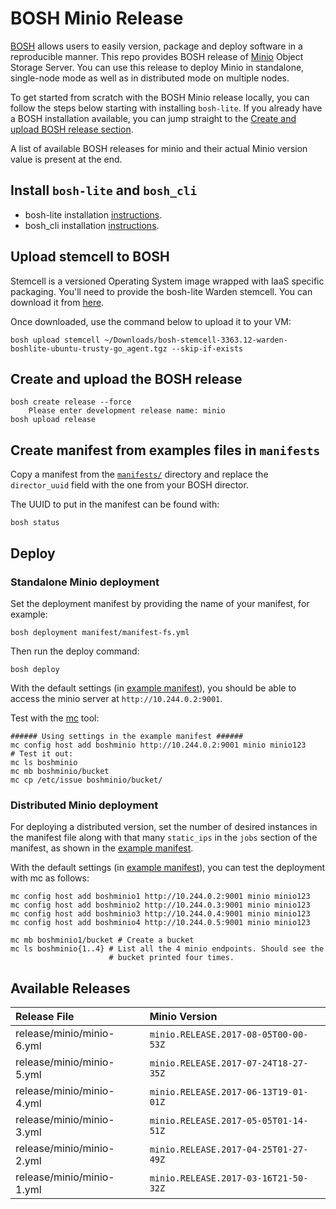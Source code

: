 # BOSH Minio Release

[BOSH](http://bosh.io/) allows users to easily version, package and deploy software in a reproducible manner. This repo provides BOSH release of [Minio](https://github.com/minio/minio) Object Storage Server. You can use this release to deploy Minio in standalone, single-node mode as well as in distributed mode on multiple nodes.

To get started from scratch with the BOSH Minio release locally, you can follow the steps below starting with installing `bosh-lite`. If you already have a BOSH installation available, you can jump straight to the [Create and upload BOSH release section](#create).

A list of available BOSH releases for minio and their actual Minio
version value is present at the end.

## Install `bosh-lite` and `bosh_cli`

- bosh-lite installation [instructions](https://github.com/cloudfoundry/bosh-lite/blob/master/README.md).
- bosh_cli installation [instructions](http://bosh.io/docs/bosh-cli.html).

## Upload stemcell to BOSH

Stemcell is a versioned Operating System image wrapped with IaaS specific packaging. You'll need to provide the bosh-lite Warden stemcell. You can download it from
[here](https://s3.amazonaws.com/bosh-core-stemcells/warden/bosh-stemcell-3363.12-warden-boshlite-ubuntu-trusty-go_agent.tgz).

Once downloaded, use the command below to upload it to your VM:

``` shell
bosh upload stemcell ~/Downloads/bosh-stemcell-3363.12-warden-boshlite-ubuntu-trusty-go_agent.tgz --skip-if-exists
```
<a name="create"></a>
## Create and upload the BOSH release

``` shell
bosh create release --force
    Please enter development release name: minio
bosh upload release
```

## Create manifest from examples files in `manifests`

Copy a manifest from the [`manifests/`](https://github.com/minio/minio-boshrelease/tree/master/manifests) directory and replace the
`director_uuid` field with the one from your BOSH director.

The UUID to put in the manifest can be found with:

``` shell
bosh status
```

## Deploy

### Standalone Minio deployment

Set the deployment manifest by providing the name of your manifest, for example:

``` shell
bosh deployment manifest/manifest-fs.yml
```

Then run the deploy command:

``` shell
bosh deploy
```

With the default settings (in [example manifest](https://github.com/minio/minio-boshrelease/blob/master/manifests/manifest-fs.yml)), you should be able to access the minio server at `http://10.244.0.2:9001`.

Test with the [mc](https://github.com/minio/mc) tool:

``` shell
###### Using settings in the example manifest ######
mc config host add boshminio http://10.244.0.2:9001 minio minio123
# Test it out:
mc ls boshminio
mc mb boshminio/bucket
mc cp /etc/issue boshminio/bucket/
```

### Distributed Minio deployment

For deploying a distributed version, set the number of desired instances in the manifest file along with that many `static_ips` in
the `jobs` section of the manifest, as shown in the [example manifest](https://github.com/minio/minio-boshrelease/blob/master/manifests/manifest-dist-4node.yml).

With the default settings (in [example manifest](https://github.com/minio/minio-boshrelease/blob/master/manifests/manifest-dist-4node.yml)), you can test the deployment with mc as follows:

``` shell
mc config host add boshminio1 http://10.244.0.2:9001 minio minio123
mc config host add boshminio2 http://10.244.0.3:9001 minio minio123
mc config host add boshminio3 http://10.244.0.4:9001 minio minio123
mc config host add boshminio4 http://10.244.0.5:9001 minio minio123

mc mb boshminio1/bucket # Create a bucket
mc ls boshminio{1..4} # List all the 4 minio endpoints. Should see the
                      # bucket printed four times.
```

## Available Releases

| Release File | Minio Version |
| :---- | :--- |
| release/minio/minio-6.yml | `minio.RELEASE.2017-08-05T00-00-53Z` |
| release/minio/minio-5.yml | `minio.RELEASE.2017-07-24T18-27-35Z` |
| release/minio/minio-4.yml | `minio.RELEASE.2017-06-13T19-01-01Z` |
| release/minio/minio-3.yml | `minio.RELEASE.2017-05-05T01-14-51Z` |
| release/minio/minio-2.yml | `minio.RELEASE.2017-04-25T01-27-49Z` |
| release/minio/minio-1.yml | `minio.RELEASE.2017-03-16T21-50-32Z` |
